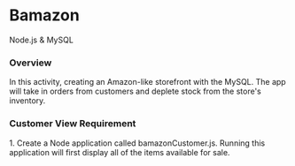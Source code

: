 # Bamazon
Node.js &amp; MySQL
<h3>Overview</h3> 
In this activity, creating an Amazon-like storefront with the MySQL. The app will take in orders from customers and deplete stock from the store's inventory. 

<h3>Customer View Requirement</h3>
1. Create a Node application called bamazonCustomer.js. Running this application will first display all of the items available for sale.